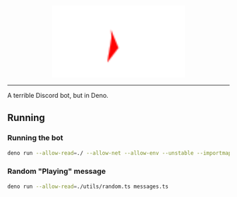 <div align="center">
	<img width="300" src="https://raw.githubusercontent.com/Jack5079/nxt/master/docs/icon.svg" alt="nxt">
</div>

---

A terrible Discord bot, but in Deno.

## Running

### Running the bot

```bash
deno run --allow-read=./ --allow-net --allow-env --unstable --importmap=import_map.json -c tsconfig.json bot.ts
```

### Random "Playing" message

```bash
deno run --allow-read=./utils/random.ts messages.ts
```
